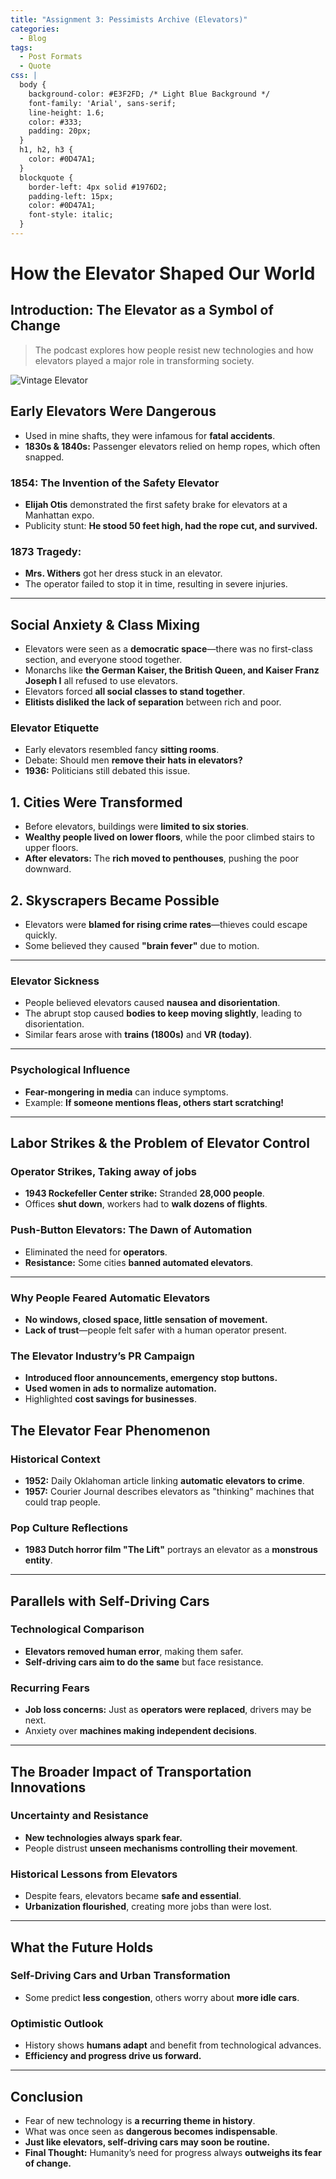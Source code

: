 ```yaml
---
title: "Assignment 3: Pessimists Archive (Elevators)"
categories:
  - Blog
tags:
  - Post Formats
  - Quote
css: |
  body {
    background-color: #E3F2FD; /* Light Blue Background */
    font-family: 'Arial', sans-serif;
    line-height: 1.6;
    color: #333;
    padding: 20px;
  }
  h1, h2, h3 {
    color: #0D47A1;
  }
  blockquote {
    border-left: 4px solid #1976D2;
    padding-left: 15px;
    color: #0D47A1;
    font-style: italic;
  }
---
```


# **How the Elevator Shaped Our World**

## **Introduction: The Elevator as a Symbol of Change**
> The podcast explores how people resist new technologies and how elevators played a major role in transforming society.

![Vintage Elevator](https://i.ytimg.com/vi/UtkAJscxbZU/maxresdefault.jpg)


## **Early Elevators Were Dangerous**
- Used in mine shafts, they were infamous for **fatal accidents**.
- **1830s & 1840s:** Passenger elevators relied on hemp ropes, which often snapped.

### **1854: The Invention of the Safety Elevator**
- **Elijah Otis** demonstrated the first safety brake for elevators at a Manhattan expo.
- Publicity stunt: **He stood 50 feet high, had the rope cut, and survived.**

### **1873 Tragedy:**
- **Mrs. Withers** got her dress stuck in an elevator.
- The operator failed to stop it in time, resulting in severe injuries.

---

## **Social Anxiety & Class Mixing**
- Elevators were seen as a **democratic space**—there was no first-class section, and everyone stood together.
- Monarchs like **the German Kaiser, the British Queen, and Kaiser Franz Joseph I** all refused to use elevators.
- Elevators forced **all social classes to stand together**.
- **Elitists disliked the lack of separation** between rich and poor.

### **Elevator Etiquette**
- Early elevators resembled fancy **sitting rooms**.
- Debate: Should men **remove their hats in elevators?**
- **1936:** Politicians still debated this issue.

## **1. Cities Were Transformed**
- Before elevators, buildings were **limited to six stories**.
- **Wealthy people lived on lower floors**, while the poor climbed stairs to upper floors.
- **After elevators:** The **rich moved to penthouses**, pushing the poor downward.

## **2. Skyscrapers Became Possible**
- Elevators were **blamed for rising crime rates**—thieves could escape quickly.
- Some believed they caused **"brain fever"** due to motion.

---

### **Elevator Sickness**
- People believed elevators caused **nausea and disorientation**.
- The abrupt stop caused **bodies to keep moving slightly**, leading to disorientation.
- Similar fears arose with **trains (1800s)** and **VR (today)**.
---

### **Psychological Influence**
- **Fear-mongering in media** can induce symptoms.
- Example: **If someone mentions fleas, others start scratching!**

---
## **Labor Strikes & the Problem of Elevator Control**

### **Operator Strikes, Taking away of jobs**
- **1943 Rockefeller Center strike:** Stranded **28,000 people**.
- Offices **shut down**, workers had to **walk dozens of flights**.

### **Push-Button Elevators: The Dawn of Automation**
- Eliminated the need for **operators**.
- **Resistance:** Some cities **banned automated elevators**.

---

### **Why People Feared Automatic Elevators**
- **No windows, closed space, little sensation of movement.**
- **Lack of trust**—people felt safer with a human operator present.

### **The Elevator Industry’s PR Campaign**
- **Introduced floor announcements, emergency stop buttons.**
- **Used women in ads to normalize automation.**
- Highlighted **cost savings for businesses**.


## **The Elevator Fear Phenomenon**

### **Historical Context**
- **1952:** Daily Oklahoman article linking **automatic elevators to crime**.
- **1957:** Courier Journal describes elevators as "thinking" machines that could trap people.

### **Pop Culture Reflections**
- **1983 Dutch horror film "The Lift"** portrays an elevator as a **monstrous entity**.

---

## **Parallels with Self-Driving Cars**

### **Technological Comparison**
- **Elevators removed human error**, making them safer.
- **Self-driving cars aim to do the same** but face resistance.

### **Recurring Fears**
- **Job loss concerns:** Just as **operators were replaced**, drivers may be next.
- Anxiety over **machines making independent decisions**.

---

## **The Broader Impact of Transportation Innovations**

### **Uncertainty and Resistance**
- **New technologies always spark fear.**
- People distrust **unseen mechanisms controlling their movement**.

### **Historical Lessons from Elevators**
- Despite fears, elevators became **safe and essential**.
- **Urbanization flourished**, creating more jobs than were lost.

---

## **What the Future Holds**

### **Self-Driving Cars and Urban Transformation**
- Some predict **less congestion**, others worry about **more idle cars**.

### **Optimistic Outlook**
- History shows **humans adapt** and benefit from technological advances.
- **Efficiency and progress drive us forward.**

---

## **Conclusion**
- Fear of new technology is **a recurring theme in history**.
- What was once seen as **dangerous becomes indispensable**.
- **Just like elevators, self-driving cars may soon be routine.**
- **Final Thought:** Humanity’s need for progress always **outweighs its fear of change.**
